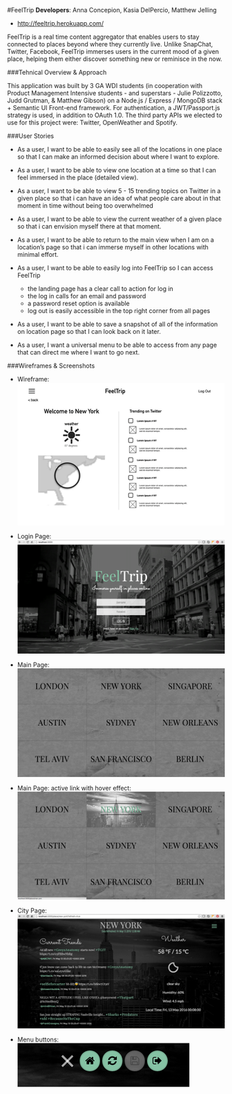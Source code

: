 #FeelTrip
**Developers**: Anna Concepion, Kasia DelPercio, Matthew Jelling

- http://feeltrip.herokuapp.com/

FeelTrip is a real time content aggregator that enables users to stay connected to places beyond where they currently live. Unlike SnapChat, Twitter, Facebook, FeelTrip immerses users in the current mood of a given place, helping them either discover something new or reminisce in the now.


###Tehnical Overview & Approach

This application was built by 3 GA WDI students (in cooperation with Product Management Intensive students - and superstars - Julie Polizzotto, Judd Grutman, & Matthew Gibson) on a Node.js / Express / MongoDB stack + Semantic UI Front-end framework. For authentication, a JWT/Passport.js strategy is used, in addition to OAuth 1.0. The third party APIs we elected to use for this project were: Twitter, OpenWeather and Spotify. 


###User Stories

- As a user, I want to be able to easily see all of the locations in one place so that I can make an informed decision about where I want to explore.

- As a user, I want to be able to view one location at a time so that I can feel immersed in the place (detailed view).

- As a user, I want to be able to view 5 - 15 trending topics on Twitter in a given place so that i can have an idea of what people care about in that moment in time without being too overwhelmed

- As a user, I want to be able to view the current weather of a given place so that i can envision myself there at that moment.

- As a user, I want to be able to return to the main view when I am on a location’s page so that i can immerse myself in other locations with minimal effort.

- As a user, I want to be able to easily log into FeelTrip so I can access FeelTrip
  - the landing page has a clear call to action for log in
  - the log in calls for an email and password
  - a password reset option is available
  - log out is easily accessible in the top right corner from all pages

- As a user, I want to be able to save a snapshot of all of the information on location page so that I can look back on it later.

- As a user, I want a universal menu to be able to access from any page that can direct me where I want to go next.


###Wireframes & Screenshots

- Wireframe:
![wireframe](client/public/images/feeltrip-wireframe1.png)

- Login Page: 
![Login page](client/public/images/feeltrip-screen1.png)

- Main Page: 
![Main page - gateway to city pages](client/public/images/feeltrip-screen2.png)

- Main Page: active link with hover effect: 
![Main page - active link](client/public/images/feeltrip-screen3.png)

- City Page:
![City page](client/public/images/feeltrip-screen4.png)

- Menu buttons: 
![Menu buttons](client/public/images/feeltrip-screen5.png)
